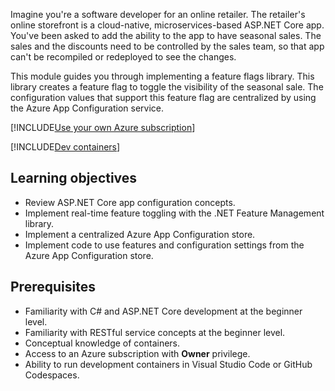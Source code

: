 Imagine you're a software developer for an online retailer. The retailer's online storefront is a cloud-native, microservices-based ASP.NET Core app. You've been asked to add the ability to the app to have seasonal sales. The sales and the discounts need to be controlled by the sales team, so that app can't be recompiled or redeployed to see the changes.

This module guides you through implementing a feature flags library. This library creates a feature flag to toggle the visibility of the seasonal sale. The configuration values that support this feature flag are centralized by using the Azure App Configuration service.

[!INCLUDE[Use your own Azure subscription](../../includes/microservices/your-own-az-subscription.md)]

[!INCLUDE[Dev containers](../../includes/dev-containers/required.md)]

## Learning objectives

- Review ASP.NET Core  app configuration concepts.
- Implement real-time feature toggling with the .NET Feature Management library.
- Implement a centralized Azure App Configuration store.
- Implement code to use features and configuration settings from the Azure App Configuration store.

## Prerequisites

- Familiarity with C# and ASP.NET Core development at the beginner level.
- Familiarity with RESTful service concepts at the beginner level.
- Conceptual knowledge of containers.
- Access to an Azure subscription with **Owner** privilege.
- Ability to run development containers in Visual Studio Code or GitHub Codespaces.
